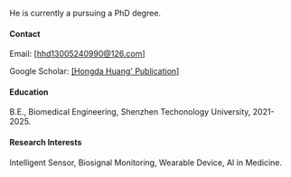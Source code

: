 
He is currently a pursuing a PhD degree.

#### Contact

Email: [[hhd13005240990@126.com]](hhd13005240990@126.com)

Google Scholar: [[Hongda Huang' Publication]](https://scholar.google.com/citations?user=BbG_CjQAAAAJ&hl)

#### Education
B.E., Biomedical Engineering, Shenzhen Techonology University, 2021-2025.

#### Research Interests
Intelligent Sensor, Biosignal Monitoring, Wearable Device, AI in Medicine.

